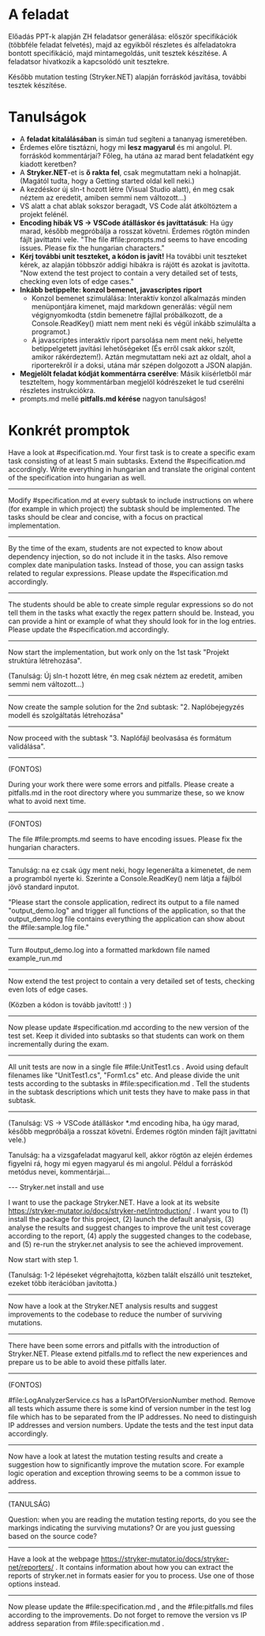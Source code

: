 # A feladat

Előadás PPT-k alapján ZH feladatsor generálása: először specifikációk (többféle feladat felvetés), majd az egyikből részletes és alfeladatokra bontott specifikáció, majd mintamegoldás, unit tesztek készítése. A feladatsor hivatkozik a kapcsolódó unit tesztekre.

Később mutation testing (Stryker.NET) alapján forráskód javítása, további tesztek készítése.

# Tanulságok

- A **feladat kitalálásában** is simán tud segíteni a tananyag ismeretében.
- Érdemes előre tisztázni, hogy mi **lesz magyarul** és mi angolul. Pl. forráskód kommentárjai? Főleg, ha utána az marad bent feladatként egy kiadott keretben?
- A **Stryker.NET**-et is **ő rakta fel**, csak megmutattam neki a holnapját. (Magától tudta, hogy a Getting started oldal kell neki.)
- A kezdéskor új sln-t hozott létre (Visual Studio alatt), én meg csak néztem az eredetit, amiben semmi nem változott...)
- VS alatt a chat ablak sokszor beragadt, VS Code alát átköltöztem a projekt felénél.
- **Encoding hibák VS -> VSCode átálláskor és javíttatásuk**: Ha úgy marad, később megpróbálja a rosszat követni. Érdemes rögtön minden fájlt javíttatni vele. "The file #file:prompts.md seems to have encoding issues. Please fix the hungarian characters."
- **Kérj további unit teszteket, a kódon is javít!** Ha további unit teszteket kérek, az alapján többször addigi hibákra is rájött és azokat is javította. "Now extend the test project to contain a very detailed set of tests, checking even lots of edge cases."
- **Inkább betippelte: konzol bemenet, javascriptes riport**
    - Konzol bemenet szimulálása: Interaktív konzol alkalmazás minden menüpontjára kimenet, majd markdown generálás: végül nem végignyomkodta (stdin bemenetre fájllal próbálkozott, de a Console.ReadKey() miatt nem ment neki és végül inkább szimulálta a programot.)
    - A javascriptes interaktív riport parsolása nem ment neki, helyette betippelgetett javítási lehetőségeket (És erről csak akkor szólt, amikor rákérdeztem!). Aztán megmutattam neki azt az oldalt, ahol a riporterekről ír a doksi, utána már szépen dolgozott a JSON alapján.
- **Megjelölt feladat kódját kommentárra cserélve**: Másik kiísérletből már teszteltem, hogy kommentárban megjelöl kódrészeket le tud cserélni részletes instrukciókra.
- prompts.md mellé **pitfalls.md kérése** nagyon tanulságos!

# Konkrét promptok

Have a look at #specification.md. Your first task is to create a specific exam task consisting of at least 5 main subtasks. Extend the #specification.md accordingly. Write everything in hungarian and translate the original content of the specification into hungarian as well.

---

Modify #specification.md at every subtask to include instructions on where (for example in which project) the subtask should be implemented. The tasks should be clear and concise, with a focus on practical implementation.

---

By the time of the exam, students are not expected to know about dependency injection, so do not include it in the tasks. Also remove complex date manipulation tasks. Instead of those, you can assign tasks related to regular expressions.
Please update the #specification.md accordingly.

---

The students should be able to create simple regular expressions so do not tell them in the tasks what exactly the regex pattern should be. Instead, you can provide a hint or example of what they should look for in the log entries.
Please update the #specification.md accordingly.

---

Now start the implementation, but work only on the 1st task "Projekt struktúra létrehozása".

(Tanulság: Új sln-t hozott létre, én meg csak néztem az eredetit, amiben semmi nem változott...)

---

Now create the sample solution for the 2nd subtask: "2. Naplóbejegyzés modell és szolgáltatás létrehozása"

---

Now proceed with the subtask "3. Naplófájl beolvasása és formátum validálása".

---
(FONTOS)

During your work there were some errors and pitfalls. Please create a pitfalls.md in the root directory where you summarize these, so we know what to avoid next time.

---
(FONTOS)

The file #file:prompts.md seems to have encoding issues. Please fix the hungarian characters.

---
Tanulság: na ez csak úgy ment neki, hogy legenerálta a kimenetet, de nem a programból nyerte ki. Szerinte a Console.ReadKey() nem látja a fájlból jövő standard inputot.

"Please start the console application, redirect its output to a file named "output_demo.log" and trigger all functions of the application, so that the output_demo.log file contains everything the application can show about the #file:sample.log file."

---

Turn #output_demo.log into a formatted markdown file named example_run.md

---

Now extend the test project to contain a very detailed set of tests, checking even lots of edge cases.

(Közben a kódon is tovább javított! :) )

---

Now please update #specification.md according to the new version of the test set. Keep it divided into subtasks so that students can work on them incrementally during the exam.

---

All unit tests are now in a single file #file:UnitTest1.cs . Avoid using default filenames like "UnitTest1.cs", "Form1.cs" etc. And please divide the unit tests according to the subtasks in #file:specification.md . Tell the students in the subtask descriptions which unit tests they have to make pass in that subtask.

---

(Tanulság: VS -> VSCode átálláskor *.md encoding hiba, ha úgy marad, később megpróbálja a rosszat követni. Érdemes rögtön minden fájlt javíttatni vele.)

Tanulság: ha a vizsgafeladat magyarul kell, akkor rögtön az elején érdemes figyelni rá, hogy mi egyen magyarul és mi angolul. Példul a forráskód metódus nevei, kommentárjai...

--- Stryker.net install and use

I want to use the package Stryker.NET. Have a look at its website https://stryker-mutator.io/docs/stryker-net/introduction/ . I want you to
(1) install the package for this project,
(2) launch the default analysis,
(3) analyse the results and suggest changes to improve the unit test coverage according to the report,
(4) apply the suggested changes to the codebase, and
(5) re-run the stryker.net analysis to see the achieved improvement.

Now start with step 1.

(Tanulság: 1-2 lépéseket végrehajtotta, közben talált elszálló unit teszteket, ezeket több iterációban javította.)

---

Now have a look at the Stryker.NET analysis results and suggest improvements to the codebase to reduce the number of surviving mutations.

---

There have been some errors and pitfalls with the introduction of Stryker.NET. Please extend pitfalls.md to reflect the new experiences and prepare us to be able to avoid these pitfalls later.

---
(FONTOS)

#file:LogAnalyzerService.cs has a IsPartOfVersionNumber method. Remove all tests which assume there is some kind of version number in the test log file which has to be separated from the IP addresses. No need to distinguish IP addresses and version numbers. Update the tests and the test input data accordingly.

---

Now have a look at latest the mutation testing results and create a suggestion how to significantly improve the mutation score. For example logic operation and exception throwing seems to be a common issue to address.

---

(TANULSÁG) 

Question: when you are reading the mutation testing reports, do you see the markings indicating the surviving mutations? Or are you just guessing based on the source code?

---

Have a look at the webpage https://stryker-mutator.io/docs/stryker-net/reporters/ . It contains information about how you can extract the reports of stryker.net in formats easier for you to process. Use one of those options instead.

-----

Now please update the #file:specification.md , and the #file:pitfalls.md files according to the improvements. Do not forget to remove the version vs IP address separation from #file:specification.md .
